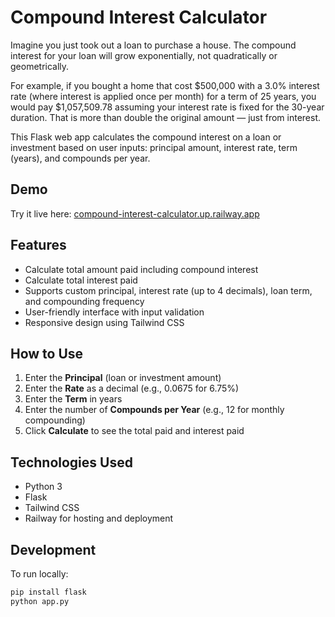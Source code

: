 # Compound Interest Calculator

Imagine you just took out a loan to purchase a house. The compound interest for your loan will grow exponentially, not quadratically or geometrically.

For example, if you bought a home that cost $500,000 with a 3.0% interest rate (where interest is applied once per month) for a term of 25 years, you would pay $1,057,509.78 assuming your interest rate is fixed for the 30-year duration.
That is more than double the original amount — just from interest.

This Flask web app calculates the compound interest on a loan or investment based on user inputs: principal amount, interest rate, term (years), and compounds per year.


## Demo

Try it live here:  [compound-interest-calculator.up.railway.app](https://compound-interest-calculator.up.railway.app/)


## Features

- Calculate total amount paid including compound interest
- Calculate total interest paid
- Supports custom principal, interest rate (up to 4 decimals), loan term, and compounding frequency
- User-friendly interface with input validation
- Responsive design using Tailwind CSS


## How to Use

1. Enter the **Principal** (loan or investment amount)
2. Enter the **Rate** as a decimal (e.g., 0.0675 for 6.75%)
3. Enter the **Term** in years
4. Enter the number of **Compounds per Year** (e.g., 12 for monthly compounding)
5. Click **Calculate** to see the total paid and interest paid


## Technologies Used

- Python 3
- Flask
- Tailwind CSS
- Railway for hosting and deployment


## Development

To run locally:

```bash
pip install flask
python app.py
